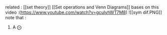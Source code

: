 
related : [[set theory]] [[Set operations and Venn Diagrams]]
bases on this video :(https://www.youtube.com/watch?v=gculyhWT7M8)
![[sym dif.PNG]]
note that : 
1. A 
$\bigodot$


